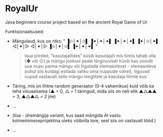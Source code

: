 # RoyalUr
Java beginners course project based on the ancient Royal Game of Ur

Funktsionaalsused:
* Mängulaud, kus on ntks:
  "
   ▐✩│✦│✩▌
   ▐✦│✦│✦▌
   ▐✦│✦│✦▌
   ▐✦│✩│✦▌
    ◁│✦│▷
    ◁│✦│▷ 
   ▐✩│✦│✩▌
   ▐✦│✦│✦▌
  "
  > laua piirded, 
  > "kasutajaliides" küsib kasutajalt mis tiimis tahab olla (◆ või ◇) ja mängu jooksul peale tärginuviset küsib kas soovib uue nupu panna mängu või liigutada olemasolevat - olemasoleva puhul siis kuidagi esitada valiku oma nuppude vahel), 
  > liiguvad nupud vastavalt selle mängu reeglitele ja kasutaja tiimile
  > kus 
* Täring, mis on lihtne random generaator (0-4 vahemikus) kuid võib ka teha visuaalsema (▲ = 0, △ = 1 täringud, mida siis on neli ehk ▲△▲▲ = 3, ▲△▲△ = 2 jne)
* ...

* (lisa - ühemängija variant, kus saad mängida AI vastu. kolmeinimeseprojektina oleks võibolla tore, sest siis on vastavalt tööd.)
* ...
